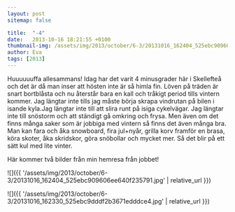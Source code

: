 ```yaml
---
layout: post
sitemap: false

title:  "-4"
date:   2013-10-16 18:21:55 +0100
thumbnail-img: /assets/img/2013/october/6-3/20131016_162404_525ebc909606ee640f235791.jpg
author: Eva
tags: [2013]
---
```


Huuuuuuffa allesammans! Idag har det varit 4 minusgrader här i Skellefteå och det är då man inser att hösten inte är så himla fin. Löven på träden är snart bortblåsta och nu återstår bara en kall och tråkigt period tills vintern kommer. Jag längtar inte tills jag måste börja skrapa vindrutan på bilen i isande kyla.Jag längtar inte till att slira runt på isiga cykelvägar.  Jag längtar inte till snöstorm och att ständigt gå omkring och frysa. Men även om det finns många saker som är jobbiga med vintern så finns det även många bra.  Man kan fara och åka snowboard, fira jul+nyår, grilla korv framför en brasa, köra skoter, åka skridskor, göra snöbollar och mycket mer. Så det blir på ett sätt kul med lite vinter.

Här kommer två bilder från min hemresa från jobbet!

![]({{ '/assets/img/2013/october/6-3/20131016_162404_525ebc909606ee640f235791.jpg'  | relative_url }})

![]({{ '/assets/img/2013/october/6-3/20131016_162330_525ebc9dddf2b3671edddce4.jpg'  | relative_url }})

